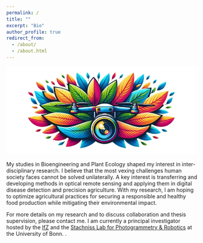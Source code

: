 ```yaml
---
permalink: /
title: ""
excerpt: "Bio"
author_profile: true
redirect_from: 
  - /about/
  - /about.html
---
```


 ![](/images/disease_copter_banner_nobg.png)
  

My studies in Bioengineering and Plant Ecology shaped my interest in inter-disciplinary research. I believe that the most vexing challenges human society faces cannot be solved unilaterally. A key interest is transferring and developing methods in optical remote sensing and applying them in digital disease detection and precision agriculture. With my research, I am hoping to optimize agricultural practices for securing a responsible and healthy food production while mitigating their environmental impact.

For more details on my research and to discuss collaboration and thesis supervision, please contact me. I am currently a principal investigator hosted by the [IfZ](https://ifz-goettingen.de) and the [Stachniss Lab for Photogrammetry & Robotics](https://www.ipb.uni-bonn.de/index.html) at the University of Bonn.
.

